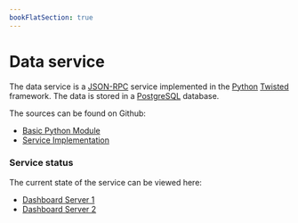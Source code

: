```yaml
---
bookFlatSection: true
---
```


# Data service

The data service is a [JSON-RPC](http://www.jsonrpc.org/) service implemented in
the [Python](https://www.python.org/) [Twisted](https://twistedmatrix.com/) framework. The data is stored in
a [PostgreSQL](https://www.postgresql.org/) database.

The sources can be found on Github:

- [Basic Python Module](https://github.com/wuan/bo-python)
- [Service Implementation](https://github.com/wuan/bo-server)

### Service status

The current state of the service can be viewed here:
- [Dashboard Server 1](https://metrics.tryb.de/dashboard/db/bo-webservice)
- [Dashboard Server 2](https://raijin.tryb.de/dashboard/db/bo-webservice) 